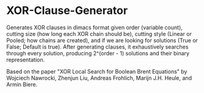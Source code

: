 # XOR-Clause-Generator
Generates XOR clauses in dimacs format given order (variable count), cutting size (how long each XOR chain should be), cutting style (Linear or Pooled; how chains are created), and if we are looking for solutions (True or False; Default is true).
After generating clauses, it exhaustively searches through every solution, producing 2^(order - 1) solutions and their binary representation.

Based on the paper "XOR Local Search for Boolean Brent Equations" by Wojciech Nawrocki, Zhenjun Liu, Andreas Frohlich, Marijn J.H. Heule, and Armin Biere.
